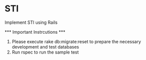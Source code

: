 # STI
Implement STI using Rails

*** Important Instrcutions ***

1) Please execute rake db:migrate:reset to prepare the necessary development and test databases
2) Run rspec to run the sample test